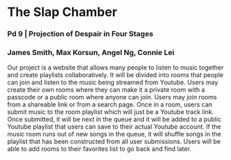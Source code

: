 # The Slap Chamber
### Pd 9 | Projection of Despair in Four Stages
### James Smith, Max Korsun, Angel Ng, Connie Lei

Our project is a website that allows many people to listen to music together and create playlists collaboratively. It will be divided into rooms that people can join and listen to the music being streamed from Youtube. Users may create their own rooms where they can make it a private room with a passcode or a public room where anyone can join. Users may join rooms from a shareable link or from a search page. Once in a room, users can submit music to the room playlist which will just be a Youtube track link. Once submitted, it will be next in the queue and it will be added to a public Youtube playlist that users can save to their actual Youtube account. If the music room runs out of new songs in the queue, it will shuffle songs in the playlist that has been constructed from all user submissions. Users will be able to add rooms to their favorites list to go back and find later.
